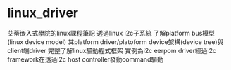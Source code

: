 # linux_driver

艾蒂嵌入式學院的linux課程筆記
透過linux i2c子系統 了解platform bus模型(linux device model)
其platform driver/platoform device架構(device tree)與client端driver
完整了解linux驅動程式框架
實例為i2c eerpom driver經過i2c framework在透過i2c host controller發動command驅動


